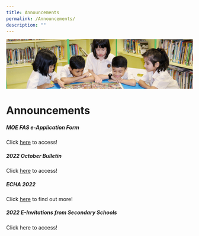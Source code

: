 ```yaml
---
title: Announcements
permalink: /Announcements/
description: ""
---
```

![](/images/banner.gif)

**Announcements**
=================

##### MOE FAS e-Application Form

Click [here](/parents-portal/Downloads-and-Links/) to access!


##### 2022 October Bulletin

Click [here](/parents-portal/JYPS-Bulletin/) to access!



##### ECHA 2022

Click [here](/parents-portal/Announcements/) to find out more!



##### 2022 E-Invitations from Secondary Schools

Click here to access!